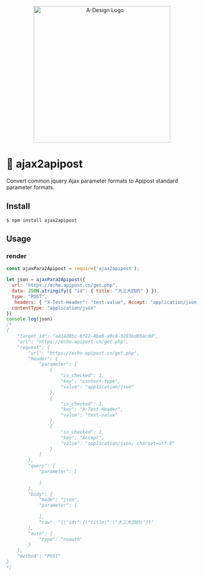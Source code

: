 <p align="center">
  <a href="https://www.apipost.cn/" target="_blank">
    <img alt="A-Design Logo" width="360" src="https://img.cdn.apipost.cn/cdn/opensource/apipost-opensource.svg" />
  </a>
</p>

# 🚀 ajax2apipost
Convert common jquery Ajax parameter formats to Apipost standard parameter formats.
## Install

```
$ npm install ajax2apipost
```

##  Usage
### render
```javascript
const ajaxPara2Apipost = require('ajax2apipost');

let json = ajaxPara2Apipost({
  url: "https://echo.apipost.cn/get.php",
  data: JSON.stringify({ "id": { title: "大三大四的" } }),
  type: "POST",
   headers: { "X-Test-Header": "test-value", Accept: "application/json; charset=utf-8" },
  contentType: "application/json"
})
console.log(json)
/*
{
    "target_id": "ad14d85c-6f22-4ba6-a9c8-3283bd05acdd",
    "url": "https://echo.apipost.cn/get.php",
    "request": {
        "url": "https://echo.apipost.cn/get.php",
        "header": {
            "parameter": [
                {
                    "is_checked": 1,
                    "key": "content-type",
                    "value": "application/json"
                },
                {
                    "is_checked": 1,
                    "key": "X-Test-Header",
                    "value": "test-value"
                },
                {
                    "is_checked": 1,
                    "key": "Accept",
                    "value": "application/json; charset=utf-8"
                }
            ]
        },
        "query": {
            "parameter": [
                
            ]
        },
        "body": {
            "mode": "json",
            "parameter": [
                
            ],
            "raw": "{\"id\":{\"title\":\"大三大四的\"}}"
        },
        "auth": {
            "type": "noauth"
        }
    },
    "method": "POST"
}
*/
```
